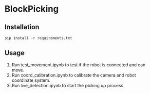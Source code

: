 # BlockPicking

## Installation

```pip install -r requirements.txt```

## Usage

1. Run test_movement.ipynb to test if the robot is connected and can move.
2. Run coord_calibration.ipynb to calibrate the camera and robot coordinate system.
3. Run live_detection.ipynb to start the picking up process.
